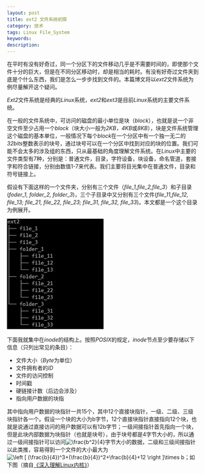 ```yaml
---
layout: post
title: ext2 文件系统初探
category: 技术
tags: Linux File_System
keywords: 
description: 
---
```

在平时有没有好奇过，同一个分区下的文件移动几乎是不需要时间的，即使那个文件十分的巨大，但是在不同分区移动时，却是相当的耗时。有没有好奇过文件夹到底是个什么东西，我们是怎么一步步找到文件的。本篇博文将以*ext2*文件系统为例尽量解开这个疑问。

*Ext2*文件系统是经典的*Linux*系统，*ext2*和*ext3*是目前*Linux*系统的主要文件系统。

在一般的文件系统中，可访问的磁盘的最小单位是块（*block*），也就是说一个非空文件至少占用一个*block*（块大小一般为*2KB，4KB*或*8KB*），块是文件系统管理这个磁盘的基本单位，一般情况下每个*block*在一个分区中有一个独一无二的*32bits*整数表示的块号，通过块号可以在一个分区中找到对应的块的位置。我们可能不会太多的涉及组的东西，只从最基础的角度理解文件系统。在*Linux*中主要的文件类型有7种，分别是：普通文件，目录，字符设备，块设备，命名管道，套接字和符合链接，分别由数值1-7来代表。我们主要将目光集中在普通文件，目录和符号链接上。

假设有下面这样的一个文件夹，分别有三个文件（*file_1,file_2,file_3*）和子目录(*foder_1, folder_2, folder_3*)，三个子目录中又分别有三个文件(*file_11,file_12, file_13; file_21, file_22, file_23; file_31, file_32, file_33*)。本文都是一个这个目录为例展开。

![folder_structure](/public/img/ext2/1.PNG)

下面我就集中在*inode*的结构上。按照*POSIX*的规定，*inode*节点至少要存储以下信息（只列出常见的条目）：

- 文件大小（*Byte*为单位）
- 文件拥有者的*ID*
- 文件的访问控制
- 时间戳
- 硬链接计数（后边会涉及）
- 指向用户数据的块指

其中指向用户数据的块指针一共15个，其中12个直接块指针，一级、二级、三级块指针各一个。假设一个块的大小为b字节，12个直接块指针直接指向12个块，也就是说通过直接访问的用户数据可以有12b字节；一级间接指针首先指向一个块，但是此块内部数据为块指针（也就是块号），由于块号都是4字节大小的，所以通过一级间接指针可以访问<img src="http://latex.codecogs.com/gif.latex?\frac{b^2}{4}" title="\frac{b^2}{4}" />字节大小的数据，二级和三级间接指针以此类推，容易得到一个文件的大小最大为<img src="http://latex.codecogs.com/gif.latex?\left&space;[&space;(\frac{b}{4})^3&plus;(\frac{b}{4})^2&plus;\frac{b}{4}&plus;12&space;\right&space;]\times&space;b" title="\left [ (\frac{b}{4})^3+(\frac{b}{4})^2+\frac{b}{4}+12 \right ]\times b" />；如下图（摘自[《深入理解Linux内核》](http://www.amazon.com/Understanding-Linux-Kernel-Third-Edition/dp/0596005652/ref=sr_1_1?ie=UTF8&qid=1414327369&sr=8-1&keywords=understanding+linux+kernel)）